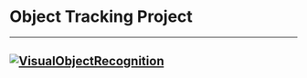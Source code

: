 # Object Tracking Project

---
 [![VisualObjectRecognition](https://github.com/georaiser/17_AdvancedDetectAndTrack/blob/master/output.gif?raw=true)](https://github.com/georaiser/17_AdvancedDetectAndTrack)
---

